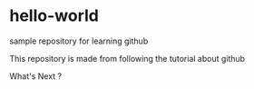 hello-world
===========

sample repository for learning github

This repository is made from following the tutorial about github

What's Next ?
